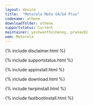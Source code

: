 ```yaml
---
layout: device
title:  "Motorola Moto G4/G4 Plus"
codename: athene
downloadfolder: athene
supportstatus: Current
maintainer: yeshwanthvshenoy, pranav01
oem: Motorola
---
```


{% include disclaimer.html %}

{% include supportstatus.html %}

{% include appinstall.html %}

{% include download.html %}

{% include twrpinstall.html %}

{% include fastbootinstall.html %}
